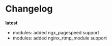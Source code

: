 # Changelog

**latest**
- modules: added ngx_pagespeed support
- modules: added nginx_rtmp_module support
